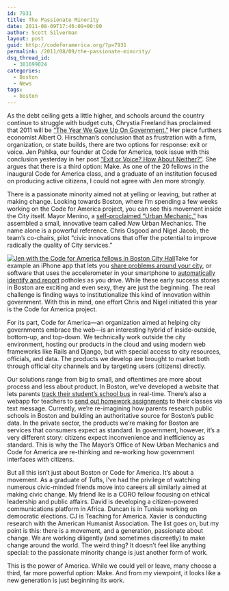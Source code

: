 ```yaml
---
id: 7931
title: The Passionate Minority
date: 2011-08-09T17:46:09+00:00
author: Scott Silverman
layout: post
guid: http://codeforamerica.org/?p=7931
permalink: /2011/08/09/the-passionate-minority/
dsq_thread_id:
  - 381699024
categories:
  - Boston
  - News
tags:
  - boston
---
```

As the debt ceiling gets a little higher, and schools around the country continue to struggle with budget cuts, Chrystia Freeland has proclaimed that 2011 will be <a href="http://www.nytimes.com/2011/08/05/world/europe/05iht-letter05.html" target="_blank">&#8220;The Year We Gave Up On Government.&#8221;</a> Her piece furthers economist Albert O. Hirschman&#8217;s conclusion that as frustration with a firm, organization, or state builds, there are two options for response: exit or voice. Jen Pahlka, our founder at Code for America, took issue with this conclusion yesterday in her post <a href="http://codeforamerica.org/2011/08/07/exit-or-voice-how-about-neither" target="_blank">&#8220;Exit or Voice? How About Neither?&#8221;</a>. She argues that there is a third option: Make. As one of the 20 fellows in the inaugural Code for America class, and a graduate of an institution focused on producing active citizens, I could not agree with Jen more strongly.

There is a passionate minority aimed not at yelling or leaving, but rather at making change. Looking towards Boston, where I&#8217;m spending a few weeks working on the Code for America project, you can see this movement inside the City itself. Mayor Menino, a <a href="(http://www.boston.com/news/local/breaking_news/2009/11/moment_of_truth_1.html" target="_blank">self-proclaimed &#8220;Urban Mechanic,&#8221;</a> has assembled a small, innovative team called _New_ Urban Mechanics. The name alone is a powerful reference. Chris Osgood and Nigel Jacob, the team&#8217;s co-chairs, pilot &#8220;civic innovations that offer the potential to improve radically the quality of City services.&#8221;

[<img src="http://codeforamerica.org/wp-content/uploads/2011/08/jenandfellowsinboston_small.jpg" alt="Jen with the Code for America fellows in Boston City Hall" title="Jen with the Code for America fellows in Boston City Hall" class="aligncenter size-full wp-image-7994" />](http://codeforamerica.org/wp-content/uploads/2011/08/jenandfellowsinboston_small.jpg)Take for example an iPhone app that lets you <a href="http://www.cityofboston.gov/doit/apps/citizensconnect.asp" target="_blank">share problems around your city</a>, or software that uses the accelerometer in your smartphone to <a href="http://www.newurbanmechanics.org/bump/" target="_blank">automatically identify and report</a> potholes as you drive. While these early success stories in Boston are exciting and even sexy, they are just the beginning. The real challenge is finding ways to institutionalize this kind of innovation within government. With this in mind, one effort Chris and Nigel initiated this year is the Code for America project.

For its part, Code for America—an organization aimed at helping city governments embrace the web—is an interesting hybrid of inside-outside, bottom-up, and top-down. We technically work outside the city environment, hosting our products in the cloud and using modern web frameworks like Rails and Django, but with special access to city resources, officials, and data. The products we develop are brought to market both through official city channels and by targeting users (citizens) directly.

Our solutions range from big to small, and oftentimes are more about process and less about product. In Boston, we&#8217;ve developed a website that lets parents <a href="http://schoolbus.heroku.com" target="_blank">track their student&#8217;s school bus</a> in real-time. There&#8217;s also a webapp for teachers to <a href="http://classtalk.org" target="_blank">send out homework assignments</a> to their classes via text message. Currently, we&#8217;re re-imagining how parents research public schools in Boston and building an authoritative source for Boston&#8217;s public data. In the private sector, the products we&#8217;re making for Boston are services that consumers expect as standard. In government, however, it&#8217;s a very different story: citizens expect inconvenience and inefficiency as standard. This is why the The Mayor&#8217;s Office of New Urban Mechanics and Code for America are re-thinking and re-working how government interfaces with citizens.

But all this isn&#8217;t just about Boston or Code for America. It&#8217;s about a movement. As a graduate of Tufts, I&#8217;ve had the privilege of watching numerous civic-minded friends move into careers all similarly aimed at making civic change. My friend Ike is a CORO fellow focusing on ethical leadership and public affairs. David is developing a citizen-powered communications platform in Africa. Duncan is in Tunisia working on democratic elections. CJ is Teaching for America. Xavier is conducting research with the American Humanist Association. The list goes on, but my point is this: there is a movement, and a generation, passionate about change. We are working diligently (and sometimes discreetly) to make change around the world. The weird thing? It doesn&#8217;t feel like anything special: to the passionate minority change is just another form of work.

This is the power of America. While we could yell or leave, many choose a third, far more powerful option: Make. And from my viewpoint, it looks like a new generation is just beginning its work.